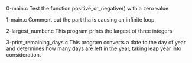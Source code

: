 0-main.c
Test the function positive_or_negative() with a zero value

1-main.c
Comment out the part tha is causing an infinite loop

2-largest_number.c
This program prints the largest of three integers

3-print_remaining_days.c
This program converts a date to the day of year and determines how many days are left in the year, taking leap year into consideration.